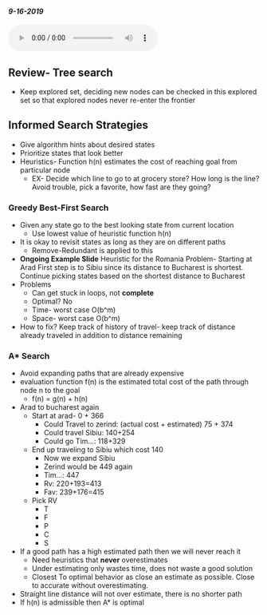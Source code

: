 #### _9-16-2019_
<audio controls>
  <source src="/Audio/450-9-16-2019.mp3" type="audio/mpeg">
Your browser does not support the audio element.</audio>

## Review- Tree search
* Keep explored set, deciding new nodes can be checked in this explored set so that explored nodes never re-enter the frontier

## Informed Search Strategies
* Give algorithm hints about desired states
* Prioritize states that look better 
* Heuristics- Function h(n) estimates the cost of reaching goal from particular node
  * EX- Decide which line to go to at grocery store? How long is the line? Avoid trouble, pick a favorite, how fast are they going? 

### Greedy Best-First Search
* Given any state go to the best looking state from current location
  * Use lowest value of heuristic function h(n)
* It is okay to revisit states as long as they are on different paths
  * Remove-Redundant is applied to this
* **Ongoing Example Slide** Heuristic for the Romania Problem- Starting at Arad First step is to Sibiu since its distance to Bucharest is shortest. Continue picking states based on the shortest distance to Bucharest
* Problems
  * Can get stuck in loops, not **complete**
  * Optimal? No
  * Time- worst case O(b^m)
  * Space- worst case O(b^m)
* How to fix? Keep track of history of travel- keep track of distance already traveled in addition to distance remaining

### A* Search
* Avoid expanding paths that are already expensive
* evaluation function f(n) is the estimated total cost of the path through node n to the goal 
  * f(n) = g(n) + h(n)
* Arad to bucharest again
  * Start at arad- 0 + 366
    * Could Travel to zerind: (actual cost + estimated) 75 + 374
    * Could travel Sibiu: 140+254
    * Could go Tim...: 118+329
  * End up traveling to Sibiu which cost 140
    * Now we expand Sibiu
    * Zerind would be 449 again
    * Tim...: 447
    * Rv: 220+193=413
    * Fav: 239+176=415
  * Pick RV
    * T
    * F
    * P
    * C
    * S
* If a good path has a high estimated path then we will never reach it
  * Need heuristics that **never** overestimates 
  * Under estimating only wastes time, does not waste a good solution
  * Closest To optimal behavior as close an estimate as possible. Close to accurate without overestimating. 
* Straight line distance will not over estimate, there is no shorter path
* If h(n) is admissible then A* is optimal
